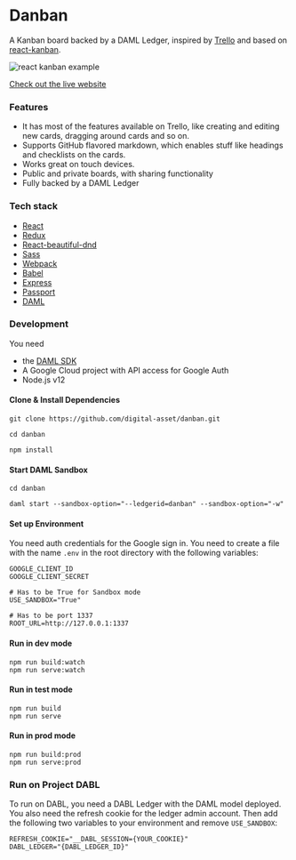 <!-- Description: A Trello-like application built with React and Redux. Take a look at the live website:  -->

# Danban

A Kanban board backed by a DAML Ledger, inspired by [Trello](https://trello.com/home) and based on [react-kanban](https://github.com/markusenglund/react-kanban).

![react kanban example](https://github.com/yogaboll/react-kanban/blob/master/example.gif?raw=true)

[Check out the live website](https://danban.daml.com)

### Features

* It has most of the features available on Trello, like creating and editing new cards, dragging around cards and so on.
* Supports GitHub flavored markdown, which enables stuff like headings and checklists on the cards.
* Works great on touch devices.
* Public and private boards, with sharing functionality
* Fully backed by a DAML Ledger

### Tech stack

* [React](https://github.com/facebook/react)
* [Redux](https://github.com/reactjs/redux)
* [React-beautiful-dnd](https://github.com/atlassian/react-beautiful-dnd)
* [Sass](https://github.com/sass/sass)
* [Webpack](https://github.com/webpack/webpack)
* [Babel](https://github.com/babel/babel)
* [Express](https://github.com/expressjs/express)
* [Passport](https://github.com/jaredhanson/passport)
* [DAML](https://daml.com)


### Development

You need

- the [DAML SDK](https://docs.daml.com/getting-started/installation.html)
- A Google Cloud project with API access for Google Auth
- Node.js v12

#### Clone & Install Dependencies

```shell
git clone https://github.com/digital-asset/danban.git

cd danban

npm install
```

#### Start DAML Sandbox

```shell
cd danban

daml start --sandbox-option="--ledgerid=danban" --sandbox-option="-w"
```

#### Set up Environment
You need auth credentials for the Google sign in. You need to create a file with the name `.env` in the root directory with the following variables:

```
GOOGLE_CLIENT_ID
GOOGLE_CLIENT_SECRET

# Has to be True for Sandbox mode
USE_SANDBOX="True"

# Has to be port 1337
ROOT_URL=http://127.0.0.1:1337

```

#### Run in dev mode

```shell
npm run build:watch
npm run serve:watch
```

#### Run in test mode

```shell
npm run build
npm run serve
```

#### Run in prod mode

```shell
npm run build:prod
npm run serve:prod
```

### Run on Project DABL

To run on DABL, you need a DABL Ledger with the DAML model deployed. You also need the refresh cookie for the ledger admin account. Then add the following two
variables to your environment and remove `USE_SANDBOX`:

```shell
REFRESH_COOKIE="__DABL_SESSION={YOUR_COOKIE}"
DABL_LEDGER="{DABL_LEDGER_ID}"
```

